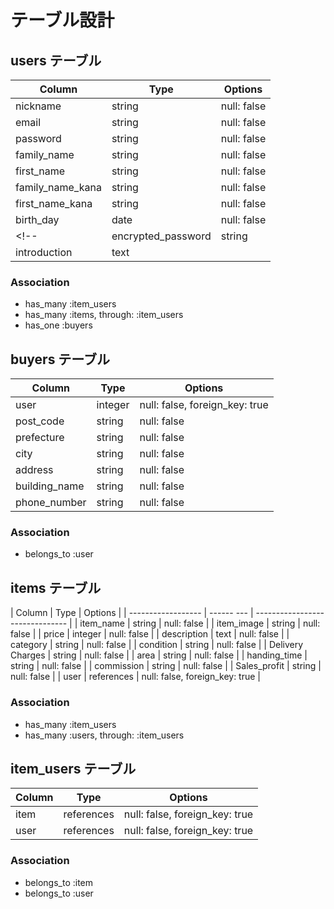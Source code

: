 <!-- # README

This README would normally document whatever steps are necessary to get the
application up and running.

Things you may want to cover:

* Ruby version

* System dependencies

* Configuration

* Database creation

* Database initialization

* How to run the test suite

* Services (job queues, cache servers, search engines, etc.)

* Deployment instructions

* ... -->


# テーブル設計

## users テーブル

| Column              | Type   | Options                             |
| ------------------- | ------ | ----------------------------------- |
| nickname            | string | null: false                         |
| email               | string | null: false                         |
| password            | string | null: false                         |
| family_name         | string | null: false                         |
| first_name          | string | null: false                         |
| family_name_kana    | string | null: false                         |
| first_name_kana     | string | null: false                         |
| birth_day           | date   | null: false                         |
<!-- | encrypted_password  | string | null: false |
| introduction        | text   |             | -->

### Association

- has_many :item_users
- has_many :items, through: :item_users
- has_one :buyers


## buyers テーブル

| Column             | Type   | Options                         |
| ------------------ | ------ | ------------------------------- |
| user               | integer| null: false,  foreign_key: true |
| post_code          | string | null: false                     |
| prefecture         | string | null: false                     |
| city               | string | null: false                     |
| address            | string | null: false                     |
| building_name      | string | null: false                     |
| phone_number       | string | null: false                     |

### Association

- belongs_to :user


## items テーブル

| Column             | Type       | Options                         |
| ------------------ | ------ --- | ------------------------------- |
| item_name          | string     | null: false                     |
| item_image         | string     | null: false                     |
| price              | integer    | null: false                     |
| description        | text       | null: false                     |
| category           | string     | null: false                     |
| condition          | string     | null: false                     |
| Delivery Charges   | string     | null: false                     |
| area               | string     | null: false                     |
| handing_time       | string     | null: false                     |
| commission         | string     | null: false                     |
| Sales_profit       | string     | null: false                     |
| user               | references | null: false, foreign_key: true  |

### Association

- has_many :item_users
- has_many :users, through: :item_users


## item_users テーブル

| Column             | Type       | Options                        |
| ------------------ | ---------- | ------------------------------ |
| item               | references | null: false, foreign_key: true |
| user               | references | null: false, foreign_key: true |

### Association

- belongs_to :item
- belongs_to :user